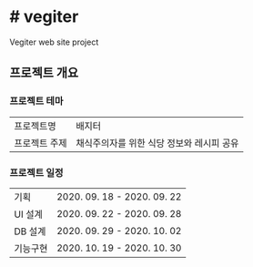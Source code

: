 <h1># vegiter</h1>
<p>Vegiter web site project</p>

<h2>프로젝트 개요</h2>
<h3>프로젝트 테마</h3>
<table>
	<tr>
		<td>프로젝트명</td>
		<td>배지터</td>
	</tr>
	<tr>
		<td>프로젝트 주제</td>
		<td>채식주의자를 위한 식당 정보와 레시피 공유</td>
	</tr>
</table>

<h3>프로젝트 일정</h3>
<table>
	<tr>
		<td>기획</td>
		<td>2020. 09. 18 - 2020. 09. 22</td>
	</tr>
	<tr>
		<td>UI 설계</td>
		<td>2020. 09. 22 - 2020. 09. 28</td>
	</tr>
	<tr>
		<td>DB 설계</td>
		<td>2020. 09. 29 - 2020. 10. 02</td>
	</tr>
	<tr>
		<td>기능구현</td>
		<td>2020. 10. 19 - 2020. 10. 30</td>
	</tr>
</table>

